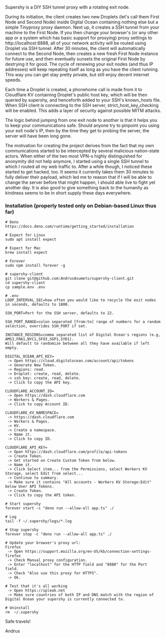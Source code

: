 Supershy is a DIY SSH tunnel proxy with a rotating exit node.

During its initiation, the client creates two new Droplets (let's call them
First Node and Second Node) inside Digital Ocean containing nothing else but a
simple Tinyproxy proxy daemon. Next up, it creates a SSH tunnel from your
machine to the First Node. If you then change your browser's (or any other app
or a system which has basic support for proxying) proxy settings to
http://localhost:8888, all of your network activity will be routed using Droplet
via SSH tunnel. After 30 minutes, the client will automatically connect to the
Second Node, then creates a new fresh First Node instance for future use, and
then eventually sunsets the original First Node by destrying it for good. The
cycle of renewing your exit nodes (and thus IP addresses) will keep repeating
itself as long as you have the client running. This way you can get stay pretty
private, but still enjoy decent internet speeds.

Each time a Droplet is created, a phonehome call is made from it to Cloudflare
KV containing Droplet's public host key, which will be then queried by supershy,
and henceforth added to your SSH's known_hosts file. When SSH client is
connecting to the SSH server, strict_host_key_checking will be enabled. This
adds a layer of security against possible MITM attacks.

The logic behind jumping from one exit node to another is that it helps you to
keep your communications safe. Should anyone try to pinpoint you using your exit
node's IP, then by the time they get to probing the server, the server will have
been long gone.

The motivation for creating the project derives from the fact that my own
communications started to be intercepted by several malicious nation-state
actors. When either of the two most VPN-s highly distinguished for anonymity did
not help anymore, I started using a single SSH tunnel to which I routed all my
web traffic to. After a while though, I noticed these started to get hacked,
too. It seems it currently takes them 30 minutes to fully deliver their payload,
which led me to reason that if I will be able to change the server before that
might happen, I should able live to fight yet another day. It is also good to
give something back to the humanity as kindness seems to be in short supply
these days everywhere.

### Installation (properly tested only on Debian-based Linux thus far)

```
# Deno
https://docs.deno.com/runtime/getting_started/installation
```

```
# Expect for Linux
sudo apt install expect

# Expect for Mac
brew install expect
```

```
# Forever
sudo npm install forever -g
```

```
# supershy-client
git clone git@github.com:AndrusAsumets/supershy-client.git
cd supershy-client
cp sample.env .env
```

```
# .env
LOOP_INTERVAL_SEC=how often you would like to recycle the exit nodes in seconds, defaults to 1800.

SSH_PORT=Port for the SSH server, defaults to 22.

SSH_PORT_RANGE=colon separated [from:to] range of numbers for a random selection, overrides SSH_PORT if set.

INSTANCE_REGIONS=comma separated list of Digital Ocean's regions (e.g, AMS3,FRA1,NYC1,SFO3,SGP1,SYD1).
Will default to randomize between all they have available if left empty.

DIGITAL_OCEAN_API_KEY=
 -> Open https://cloud.digitalocean.com/account/api/tokens
 -> Generate New Token.
 -> Regions: read.
 -> Droplet: create, read, delete.
 -> ssh_key: create, read, delete.
 -> Click to copy the API key.

CLOUDFLARE_ACCOUNT_ID=
 -> Open https://dash.cloudflare.com
 -> Workers & Pages.
 -> Click to copy Account ID.

CLOUDFLARE_KV_NAMESPACE=
 -> https://dash.cloudflare.com
 -> Workers & Pages.
 -> KV.
 -> Create a namespace.
 -> Name it.
 -> Click to copy ID.

CLOUDFLARE_API_KEY=
 -> Open https://dash.cloudflare.com/profile/api-tokens
 -> Create Token.
 -> Get started on Create Custom Token from below.
 -> Name it.
 -> Click Select item... from the Permissions, select Workers KV Storage, select Edit from select...
 -> Continue to summary.
 -> Make sure it contains "All accounts - Workers KV Storage:Edit" below User API Tokens.
 -> Create Token.
 -> Click to copy the API token.
```

```
# Start supershy
forever start -c "deno run --allow-all app.ts" ./
```

```
# Log
tail -f ~/.supershy/logs/*.log
```

```
# Stop supershy
forever stop -c "deno run --allow-all app.ts" ./
```

```
# Update your browser's proxy url:
Firefox
 -> Open https://support.mozilla.org/en-US/kb/connection-settings-firefox
 -> Check Manual proxy configuration. 
 -> Enter "localhost" for the HTTP field and "8888" for the Port field.
 -> Check "Also use this proxy for HTTPS".
 -> Ok.
```

```
# Test that it's all working
 -> Open https://ipleak.net
 -> Make sure countries of both IP and DNS match with the region of Digital Ocean your supershy is currently connected to.
```

```
# Uninstall
rm  ~/.supershy
```

Safe travels!

Andrus
